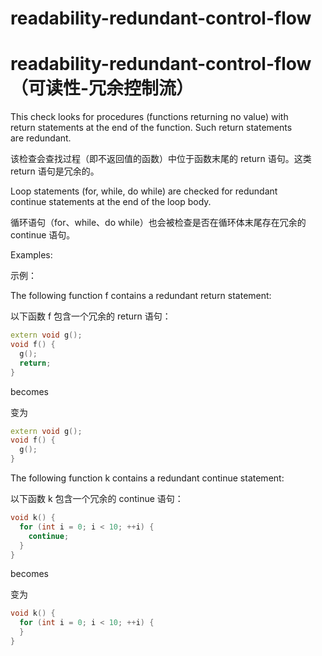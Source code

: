 # readability-redundant-control-flow

# readability-redundant-control-flow（可读性-冗余控制流）

This check looks for procedures (functions returning no value) with  
return statements at the end of the function. Such return statements  
are redundant.

该检查会查找过程（即不返回值的函数）中位于函数末尾的 return 语句。这类 return 语句是冗余的。

Loop statements (for, while, do while) are checked for redundant  
continue statements at the end of the loop body.

循环语句（for、while、do while）也会被检查是否在循环体末尾存在冗余的 continue 语句。

Examples:

示例：

The following function f contains a redundant return statement:

以下函数 f 包含一个冗余的 return 语句：

```c++
extern void g();
void f() {
  g();
  return;
}
```

becomes

变为

```c++
extern void g();
void f() {
  g();
}
```

The following function k contains a redundant continue statement:

以下函数 k 包含一个冗余的 continue 语句：

```c++
void k() {
  for (int i = 0; i < 10; ++i) {
    continue;
  }
}
```

becomes

变为

```c++
void k() {
  for (int i = 0; i < 10; ++i) {
  }
}
```
